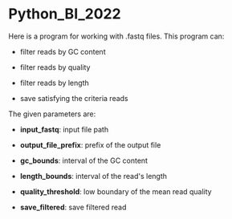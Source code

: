 # Python_BI_2022

Here is a program for working with .fastq files. This program can:

- filter reads by GC content

- filter reads by quality

- filter reads by length

- save satisfying the criteria reads

The given parameters are:

- __input_fastq__: input file path

- __output_file_prefix__: prefix of the output file

- __gc_bounds__: interval of the GC content

- __length_bounds__: interval of the read's length

- __quality_threshold__: low boundary of the mean read quality

- __save_filtered__: save filtered read
